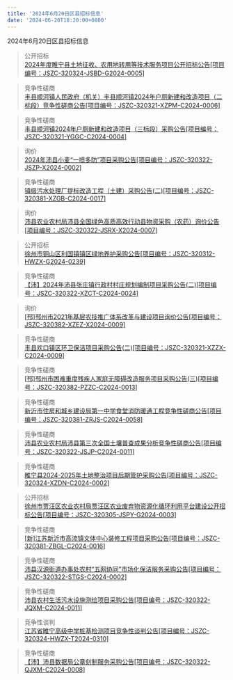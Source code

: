 ```yaml
---
title: '2024年6月20日区县招标信息'
date: '2024-06-20T18:20:00+0800'
---
```

2024年6月20日区县招标信息
<!--more-->
>公开招标<br>
>[2024年度睢宁县土地征收、农用地转用等技术服务项目公开招标公告[项目编号：JSZC-320324-JSBD-G2024-0005]](http://czj.xz.gov.cn/Home/HomeDetails?type=0&articleid=4f1047b8-f4c3-4533-858c-85bc1549d7be)

>竞争性磋商<br>
>[丰县顺河镇人民政府（机关）丰县顺河镇2024年户厕新建和改造项目（二标段）竞争性磋商公告[项目编号：JSZC-320321-XZPM-C2024-0006]](http://czj.xz.gov.cn/Home/HomeDetails?type=0&articleid=de46f826-b2b3-4b56-8969-064f1397395f)

>竞争性磋商<br>
>[丰县顺河镇2024年户厕新建和改造项目（三标段）采购公告[项目编号：JSZC-320321-YGGC-C2024-0004]](http://czj.xz.gov.cn/Home/HomeDetails?type=0&articleid=5aa18d86-9135-4c5b-b9fa-cc1d913b6d8c)

>询价<br>
>[2024年沛县小麦“一喷多防”项目采购公告[项目编号：JSZC-320322-JSZP-X2024-0002]](http://czj.xz.gov.cn/Home/HomeDetails?type=0&articleid=eaf58e54-aa8d-4635-9271-72ec045b3953)

>竞争性磋商<br>
>[镇级污水处理厂提标改造工程（土建）采购公告(二)[项目编号：JSZC-320381-XZGB-C2024-0017]](http://czj.xz.gov.cn/Home/HomeDetails?type=0&articleid=51c65864-b8ce-4dbb-944d-0b4a938d6c94)

>询价<br>
>[沛县农业农村局沛县全国绿色高质高效行动县物资采购（农药）询价公告[项目编号：JSZC-320322-JSRX-X2024-0007]](http://czj.xz.gov.cn/Home/HomeDetails?type=0&articleid=ce6e3011-5a83-48b2-90ea-243f405f42d5)

>公开招标<br>
>[徐州市铜山区利国镇镇区绿地养护采购公告[项目编号：JSZC-320312-HWZX-G2024-0239]](http://czj.xz.gov.cn/Home/HomeDetails?type=0&articleid=30ff1ecc-a94f-4eac-bb0b-dac5b1910738)

>竞争性磋商<br>
>[【沛】2024年沛县张庄镇行政村村庄规划编制项目采购公告(二)[项目编号：JSZC-320322-XZCT-C2024-0024]](http://czj.xz.gov.cn/Home/HomeDetails?type=0&articleid=b62c9557-ba91-4681-a831-7cdfbd455c0f)

>询价<br>
>[[邳]邳州市2021年基层农技推广体系改革与建设项目询价公告[项目编号：JSZC-320382-XZEZ-X2024-0009]](http://czj.xz.gov.cn/Home/HomeDetails?type=0&articleid=b49c4768-d514-4c14-b2c3-5054c903e7d4)

>竞争性磋商<br>
>[丰县欢口镇区环卫保洁项目采购公告(二)[项目编号：JSZC-320321-XZZX-C2024-0009]](http://czj.xz.gov.cn/Home/HomeDetails?type=0&articleid=4ef7a521-8293-463d-92b6-dad4dfc70f45)

>竞争性磋商<br>
>[[邳]邳州市困难重度残疾人家庭无障碍改造服务项目采购公告(三)[项目编号：JSZC-320382-PZZC-C2024-0013]](http://czj.xz.gov.cn/Home/HomeDetails?type=0&articleid=c6abd1d0-6cdd-4406-821c-537095131bb5)

>竞争性磋商<br>
>[新沂市住房和城乡建设局第一中学食堂消防暖通工程竞争性磋商公告[项目编号：JSZC-320381-ZRJS-C2024-0058]](http://czj.xz.gov.cn/Home/HomeDetails?type=0&articleid=bea0092b-3b02-487a-929f-be1ed209428b)

>竞争性磋商<br>
>[沛县农业农村局沛县第三次全国土壤普查成果分析竞争性磋商公告[项目编号：JSZC-320322-JSJP-C2024-0011]](http://czj.xz.gov.cn/Home/HomeDetails?type=0&articleid=15b3ee3b-14af-44e0-9dbc-117830f67e1a)

>竞争性磋商<br>
>[睢宁县2024-2025年土地整治项目后期管护采购公告[项目编号：JSZC-320324-XZDN-C2024-0002]](http://czj.xz.gov.cn/Home/HomeDetails?type=0&articleid=8e310cc9-82a6-48e7-9808-9a25a7457dac)

>公开招标<br>
>[徐州市贾汪区农业农村局贾汪区农业废弃物资源化循环利用平台建设公开招标公告[项目编号：JSZC-320305-JSPY-G2024-0003]](http://czj.xz.gov.cn/Home/HomeDetails?type=0&articleid=86c57fac-1048-4fde-9054-264609338c55)

>竞争性磋商<br>
>[[新]江苏新沂市高流镇文体中心装修工程项目采购公告[项目编号：JSZC-320381-ZBGL-C2024-0016]](http://czj.xz.gov.cn/Home/HomeDetails?type=0&articleid=ed203dc6-9db6-429b-aa0c-ff165d3023fa)

>竞争性磋商<br>
>[沛县汉源街道办事处农村“五网协同”市场化保洁服务采购公告[项目编号：JSZC-320322-STGS-C2024-0002]](http://czj.xz.gov.cn/Home/HomeDetails?type=0&articleid=2d78b924-79d2-455d-9dd1-6123da2caa2e)

>竞争性磋商<br>
>[沛县农村生活污水设施测绘项目采购公告[项目编号：JSZC-320322-JQXM-C2024-0011]](http://czj.xz.gov.cn/Home/HomeDetails?type=0&articleid=245afbf6-f658-4686-b0bf-71e00741fb78)

>竞争性谈判<br>
>[江苏省睢宁高级中学桩基检测项目竞争性谈判公告[项目编号：JSZC-320324-HWZX-T2024-0310]](http://czj.xz.gov.cn/Home/HomeDetails?type=0&articleid=095664db-0a2b-4d94-a1e7-e76f4c65ae3d)

>竞争性磋商<br>
>[【沛】沛县数据局公章刻制服务采购公告[项目编号：JSZC-320322-QJXM-C2024-0008]](http://czj.xz.gov.cn/Home/HomeDetails?type=0&articleid=88dce601-a05e-4f2e-9195-cfc9872036bf)

